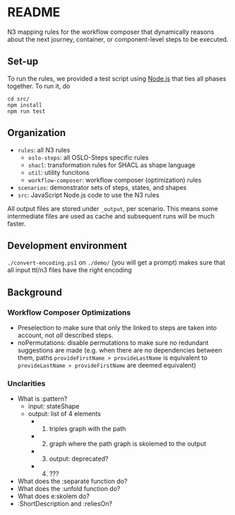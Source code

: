 # README

N3 mapping rules for the workflow composer that dynamically reasons about the next journey, container, or component-level steps to be executed.

## Set-up

To run the rules, we provided a test script using [Node.js](https://nodejs.org) that ties all phases together.
To run it, do

```shell
cd src/
npm install
npm run test
```

## Organization

- `rules`: all N3 rules
  - `oslo-steps`: all OSLO-Steps specific rules
  - `shacl`: transformation rules for SHACL as shape language
  - `util`: utility funcitons
  - `workflow-composer`: workflow composer (optimization) rules
- `scenarios`: demonstrator sets of steps, states, and shapes
- `src`: JavaScript Node.js code to use the N3 rules

All output files are stored under `_output`, per scenario.
This means some intermediate files are used as cache and subsequent runs will be much faster.

## Development environment

`./convert-encoding.ps1` on `./demo/` (you will get a prompt) makes sure that all input ttl/n3 files have the right encoding

## Background

### Workflow Composer Optimizations

- Preselection to make sure that only the linked to steps are taken into account, not _all_ described steps.
- noPermutations: disable permutations to make sure no redundant suggestions are made (e.g. when there are no dependencies between them, paths `provideFirstName > provideLastName` is equivalent to `provideLastName > provideFirstName` are deemed equivalent)

### Unclarities

- What is :pattern?
  - input: stateShape
  - output: list of 4 elements
    - 1. triples graph with the path
    - 2. graph where the path graph is skolemed to the output
    - 3. output: deprecated?
    - 4. ???
- What does the :separate function do?
- What does the :unfold function do?
- What does e:skolem do?
- :ShortDescription and :reliesOn?
